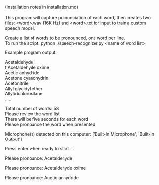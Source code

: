 (Installation notes in installation.md)<br><br>
This program will capture pronunciation of each word, then creates two files: \<word\>.wav (16K Hz) and \<word\>.txt for input to train a custom speech model.

Create a list of words to be pronounced, one word per line.<br>
To run the script: python ./speech-recognizer.py \<name of word list\>

Example program output:

Acetaldehyde<br>t
Acetaldehyde oxime<br>
Acetic anhydride<br>
Acetone cyanohydrin<br>
Acetonitrile<br>
Allyl glycidyl ether<br>
Allyltrichlorosilane<br>
.....<br>

Total number of words: 58<br>
Please review the word list<br>
There will be five seconds for each word<br>
Please pronounce the word when presented

Microphone(s) detected on this computer: ['Built-in Microphone', 'Built-in Output']

Press enter when ready to start ...

Please pronounce: Acetaldehyde 

Please pronounce: Acetaldehyde oxime 

Please pronounce: Acetic anhydride
